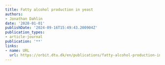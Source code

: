 ```yaml
---
title: Fatty alcohol production in yeast
authors:
- Jonathan Dahlin
date: '2020-01-01'
publishDate: '2024-09-16T15:49:43.200904Z'
publication_types:
- article-journal
publication: '**'
links:
- name: URL
  url: https://orbit.dtu.dk/en/publications/fatty-alcohol-production-in-yeast
---
```


